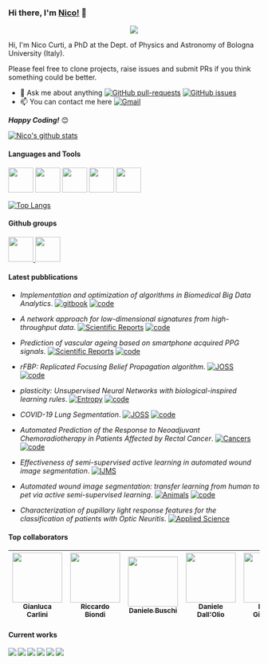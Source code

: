 ### Hi there, I'm [Nico!](https://www.unibo.it/sitoweb/nico.curti2) 👋

<p align="center">
  <img src="https://media1.tenor.com/images/6958876e721d19e422ee6a929c9f466a/tenor.gif?itemid=10931507">
</p>

Hi, I'm Nico Curti, a PhD at the Dept. of Physics and Astronomy of Bologna University (Italy).

Please feel free to clone projects, raise issues and submit PRs if you think something could be better.

- 💬 Ask me about anything [![GitHub pull-requests](https://img.shields.io/github/issues-pr/Nico-Curti/Nico-Curti.svg?style=plastic)](https://github.com/Nico-Curti/Nico-Curti/pulls) [![GitHub issues](https://img.shields.io/github/issues/Nico-Curti/Nico-Curti.svg?style=plastic)](https://github.com/Nico-Curti/Nico-Curti/issues)
- 📫 You can contact me here [![Gmail](https://img.shields.io/badge/Gmail-D14836?style=for-the-badge&logo=gmail&logoColor=white)](mailto:nico.curti2@unibo.it)

<i>**Happy Coding!**</i> 😊

[![Nico's github stats](https://github-readme-stats.vercel.app/api?username=Nico-Curti&show_icons=true&theme=gruvbox)](https://github.com/anuraghazra/github-readme-stats)

#### Languages and Tools

<code><img height="50" src="https://upload.wikimedia.org/wikipedia/commons/1/18/ISO_C%2B%2B_Logo.svg"></code>
<code><img height="50" src="https://upload.wikimedia.org/wikipedia/commons/0/0a/Python.svg"></code>
<code><img height="50" src="https://upload.wikimedia.org/wikipedia/commons/a/af/Tux.png"></code>
<code><img height="50" src="https://upload.wikimedia.org/wikipedia/commons/a/af/PowerShell_Core_6.0_icon.png"></code>
<code><img height="50" src="https://cdn.icon-icons.com/icons2/2107/PNG/512/file_type_cmake_icon_130685.png"></code>

[![Top Langs](https://github-readme-stats.vercel.app/api/top-langs/?username=Nico-Curti&hide=jupyter%20notebook&theme=gruvbox)](https://github.com/Nico-Curti)

#### Github groups

<a href="https://github.com/UniboDIFABiophysics">
  <img height="50" src="https://github.com/UniboDIFABiophysics/UniBO_beamer/blob/master/img/logo_unibo.png">
</a>
<a href="https://github.com/eDIMESLab">
  <img height="50" src="https://avatars2.githubusercontent.com/u/58266717?s=200&v=4">
</a>

#### Latest pubblications

- *Implementation and optimization of algorithms in Biomedical Big Data Analytics*. [![gitbook](http://img.shields.io/badge/gitbook-PhD-darkgray.svg)](https://app.gitbook.com/@nico-curti2/s/phd-thesis/) [![code](http://img.shields.io/badge/thesis-PhD-B31B1B.svg)](https://github.com/Nico-Curti/PhDThesis)

- *A network approach for low-dimensional signatures from high-throughput data*. [![Scientific Reports](https://img.shields.io/badge/Scientific%20Reports-s41598.022.25549.9-g.svg)](https://www.nature.com/articles/s41598-022-25549-9) [![code](http://img.shields.io/badge/code-DNetPRO-blue.svg)](https://github.com/Nico-Curti/DNetPRO)

- *Prediction of vascular ageing based on smartphone acquired PPG signals*. [![Scientific Reports](https://img.shields.io/badge/Scientific%20Reports-10.1038-g.svg)](https://www.nature.com/articles/s41598-020-76816-6) [![code](http://img.shields.io/badge/code-cardio-blue.svg)](https://github.com/Nico-Curti/cardio)

- *rFBP: Replicated Focusing Belief Propagation algorithm*. [![JOSS](https://joss.theoj.org/papers/7643779111039dbc7776ff49d2a6b1b0/status.svg)](https://joss.theoj.org/papers/7643779111039dbc7776ff49d2a6b1b0) [![code](http://img.shields.io/badge/code-rFBP-blue.svg)](https://github.com/Nico-Curti/rFBP)

- *plasticity: Unsupervised Neural Networks with biological-inspired learning rules*. [![Entropy](https://img.shields.io/badge/Entropy-10.3390/e24050682-g.svg)](https://www.mdpi.com/1099-4300/24/5/682) [![code](http://img.shields.io/badge/code-plasticity-blue.svg)](https://github.com/Nico-Curti/palsticity)

- *COVID-19 Lung Segmentation*. [![JOSS](https://joss.theoj.org/papers/10.21105/joss.03447/status.svg)](https://doi.org/10.21105/joss.03447) [![code](http://img.shields.io/badge/code-segmentation-blue.svg)](https://github.com/RiccardoBiondi/segmentation)

- *Automated Prediction of the Response to Neoadjuvant Chemoradiotherapy in Patients Affected by Rectal Cancer*. [![Cancers](https://img.shields.io/badge/Cancers-10.3390/cancers14092231-g.svg)](https://www.mdpi.com/2072-6694/14/9/2231) [![code](http://img.shields.io/badge/code-rectal-blue.svg)](https://github.com/giuseppefilitto/img-segm)

- *Effectiveness of semi-supervised active learning in automated wound image segmentation*. [![IJMS](https://img.shields.io/badge/IJMS-10.3390/ijms24010706-g.svg)](https://www.mdpi.com/1422-0067/24/1/706)

- *Automated wound image segmentation: transfer learning from human to pet via active semi-supervised learning*. [![Animals](https://img.shields.io/badge/Animals-10.3390/ani13060956-g.svg)](https://www.mdpi.com/2076-2615/13/6/956) [![code](http://img.shields.io/badge/code-PetWound-blue.svg)](https://github.com/Torbidos7/PetWound)

- *Characterization of pupillary light response features for the classification of patients with Optic Neuritis*. [![Applied Science](https://img.shields.io/badge/Applied%20Science-10.3390/app13031520-g.svg)](https://www.mdpi.com/2076-3417/13/3/1520)

#### Top collaborators

| [<img src="https://avatars.githubusercontent.com/u/48323996?v=4" width="100px"><br /><sub><b>Gianluca Carlini</b></sub>](https://github.com/GianlucaCarlini) | [<img src="https://avatars.githubusercontent.com/u/48323959?v=4" width="100px"><br /><sub><b>Riccardo Biondi</b></sub>](https://github.com/RiccardoBiondi) | [<img src="https://avatars.githubusercontent.com/u/79851688?v=4" width="100px"><br /><sub><b>Daniele Buschi</b></sub>](https://github.com/Torbidos7) | [<img src="https://avatars3.githubusercontent.com/u/23407684?s=400&v=4" width="100px"><br /><sub><b>Daniele Dall'Olio</b></sub>](https://github.com/DanieleDallOlio) | [<img src="https://avatars2.githubusercontent.com/u/1419337?s=400&v=4" width="100px"><br /><sub><b>Enrico Giampieri</b></sub>](https://github.com/EnricoGiampieri) | [<img src="https://avatars0.githubusercontent.com/u/9303827?s=400&v=4" width="100px;"/><br /><sub><b>Alessandro Fabbri</b></sub>](https://github.com/allefabbri) | [<img src="https://avatars2.githubusercontent.com/u/721187?s=400&v=4" width="100px;"/><br /><sub><b>Stefano Sinigardi</b></sub>](https://github.com/cenit) |
|:---:|:---:|:---:|:---:|:---:|:---:|:---:|

#### Current works

<a href="https://github.com/Nico-Curti/shut">
  <img align="left" src="https://github-readme-stats.vercel.app/api/pin/?username=Nico-Curti&repo=shut&title_color=fff&icon_color=79ff97&text_color=9f9f9f&bg_color=151515" />
</a>

<a href="https://github.com/Nico-Curti/NumPyNet">
  <img align="left" src="https://github-readme-stats.vercel.app/api/pin/?username=Nico-Curti&repo=NumPyNet&title_color=fff&icon_color=79ff97&text_color=9f9f9f&bg_color=151515" />
</a>

<a href="https://github.com/Nico-Curti/rFBP">
  <img align="left" src="https://github-readme-stats.vercel.app/api/pin/?username=Nico-Curti&repo=rFBP&title_color=fff&icon_color=79ff97&text_color=9f9f9f&bg_color=151515" />
</a>

<a href="https://github.com/Nico-Curti/plasticity">
  <img align="left" src="https://github-readme-stats.vercel.app/api/pin/?username=Nico-Curti&repo=plasticity&title_color=fff&icon_color=79ff97&text_color=9f9f9f&bg_color=151515" />
</a>

<a href="https://github.com/Nico-Curti/scorer">
  <img align="left" src="https://github-readme-stats.vercel.app/api/pin/?username=Nico-Curti&repo=scorer&title_color=fff&icon_color=79ff97&text_color=9f9f9f&bg_color=151515" />
</a>

<a href="https://github.com/Nico-Curti/easyDAG">
  <img align="left" src="https://github-readme-stats.vercel.app/api/pin/?username=Nico-Curti&repo=easyDAG&title_color=fff&icon_color=79ff97&text_color=9f9f9f&bg_color=151515" />
</a>
